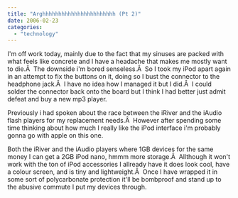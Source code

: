 ```yaml
---
title: "Arghhhhhhhhhhhhhhhhhhhhhhh (Pt 2)"
date: 2006-02-23
categories: 
  - "technology"
---
```


I'm off work today, mainly due to the fact that my sinuses are packed with what feels like concrete and I have a headache that makes me mostly want to die.Â  The downside i'm bored senseless.Â  So I took my iPod apart again in an attempt to fix the buttons on it, doing so I bust the connector to the headphone jack.Â  I have no idea how I managed it but I did.Â  I could solder the connector back onto the board but I think I had better just admit defeat and buy a new mp3 player.

Previously i had spoken about the race between the iRiver and the iAudio flash players for my replacement needs.Â  However after spending some time thinking about how much I really like the iPod interface i'm probably gonna go with apple on this one.

Both the iRiver and the iAudio players where 1GB devices for the same money I can get a 2GB iPod nano, hmmm more storage.Â  Allthough it won't work with the ton of iPod accessories I allready have it does look cool, have a colour screen, and is tiny and lightweight.Â  Once I have wrapped it in some sort of polycarbonate protection it'll be bombproof and stand up to the abusive commute I put my devices through.
